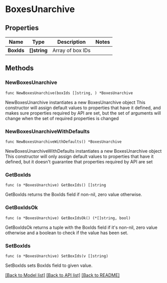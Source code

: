 # BoxesUnarchive

## Properties

Name | Type | Description | Notes
------------ | ------------- | ------------- | -------------
**BoxIds** | **[]string** | Array of box IDs | 

## Methods

### NewBoxesUnarchive

`func NewBoxesUnarchive(boxIds []string, ) *BoxesUnarchive`

NewBoxesUnarchive instantiates a new BoxesUnarchive object
This constructor will assign default values to properties that have it defined,
and makes sure properties required by API are set, but the set of arguments
will change when the set of required properties is changed

### NewBoxesUnarchiveWithDefaults

`func NewBoxesUnarchiveWithDefaults() *BoxesUnarchive`

NewBoxesUnarchiveWithDefaults instantiates a new BoxesUnarchive object
This constructor will only assign default values to properties that have it defined,
but it doesn't guarantee that properties required by API are set

### GetBoxIds

`func (o *BoxesUnarchive) GetBoxIds() []string`

GetBoxIds returns the BoxIds field if non-nil, zero value otherwise.

### GetBoxIdsOk

`func (o *BoxesUnarchive) GetBoxIdsOk() (*[]string, bool)`

GetBoxIdsOk returns a tuple with the BoxIds field if it's non-nil, zero value otherwise
and a boolean to check if the value has been set.

### SetBoxIds

`func (o *BoxesUnarchive) SetBoxIds(v []string)`

SetBoxIds sets BoxIds field to given value.



[[Back to Model list]](../README.md#documentation-for-models) [[Back to API list]](../README.md#documentation-for-api-endpoints) [[Back to README]](../README.md)


